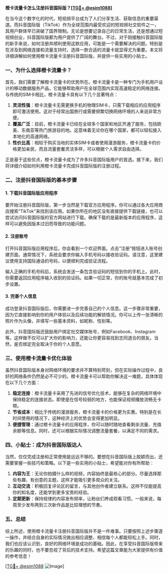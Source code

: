 **橙卡流量卡怎么注册抖音国际版？[[TG💪+ @esim1088](https://t.me/s/esim1088)]**

在当今这个数字化的时代，短视频平台成为了人们分享生活、获取信息的重要渠道。而抖音国际版（TikTok）作为全球范围内最受欢迎的短视频社交软件之一，其用户群体早已突破了国界限制。无论是想要记录自己的日常生活，还是想通过短视频创业，抖音国际版都为用户提供了广阔的舞台。不过，对于刚接触抖音国际版的新手来说，如何注册并顺利使用这款应用，可能是一个需要解决的问题。特别是在涉及到网络连接和流量支持时，选择一款合适的流量卡就显得尤为重要。本文将详细讲解如何使用橙卡流量卡注册抖音国际版，并提供一些实用的小贴士。

### 一、为什么选择橙卡流量卡？

首先，我们需要了解橙卡流量卡的优势所在。橙卡流量卡是一种专门为手机用户设计的移动数据服务产品，它能够帮助用户在全球范围内实现高速稳定的网络连接。与传统的SIM卡相比，橙卡流量卡具有以下几个显著特点：

1. **灵活性强**：橙卡流量卡无需更换手机的物理SIM卡，只需下载相应的应用程序即可激活使用。这对于经常出国旅行或需要频繁切换网络环境的人来说非常方便。
2. **覆盖广泛**：目前，橙卡流量卡已经在全球多个国家和地区开通了服务，包括欧美、东南亚等热门旅游目的地。这意味着无论你在哪个国家，都可以轻松接入本地化的高速网络。
3. **性价比高**：相较于购买当地的实体SIM卡或者使用漫游服务，橙卡流量卡的价格更加亲民，而且流量套餐灵活多样，可以根据个人需求自由选择。

正是基于这些优点，橙卡流量卡成为了许多抖音国际版用户的首选。接下来，我们将详细介绍如何利用橙卡流量卡完成抖音国际版的注册过程。

### 二、注册抖音国际版的基本步骤

#### 1. 下载抖音国际版应用程序

要开始注册抖音国际版，第一步当然是下载官方应用程序。你可以通过各大应用商店搜索“TikTok”来找到该应用。如果你所在的地区没有直接提供下载链接，也可以尝试访问抖音国际版的官方网站进行下载。确保下载的是最新版本的应用程序，这样可以避免因版本过旧而导致的功能问题。

#### 2. 注册账号

打开抖音国际版应用程序后，你会看到一个欢迎界面。点击“注册”按钮进入账号创建页面。通常情况下，系统会要求你输入手机号码以接收验证码。请注意，这里建议使用支持国际通话的号码，以便顺利完成验证流程。

输入正确的手机号码后，系统会发送一条包含验证码的短信到你的手机上。此时，你需要返回应用程序输入收到的验证码。如果一切正常，你的账号就基本完成了初步设置。

#### 3. 完善个人信息

成功登录抖音国际版后，你需要进一步完善自己的个人信息。这一步骤非常重要，因为它直接影响到你的用户体验以及后续功能的解锁情况。你可以上传一张清晰的照片作为头像，并填写一些基本资料，如昵称、性别等。

此外，抖音国际版还鼓励用户绑定社交媒体账号，例如Facebook、Instagram等。这样做不仅可以扩大你的影响力，还能让你更容易找到志同道合的朋友。当然，是否绑定完全取决于你的个人意愿。

### 三、使用橙卡流量卡优化体验

虽然抖音国际版本身对网络环境的要求并不算特别苛刻，但在实际操作过程中，良好的网络条件仍然是必不可少的。橙卡流量卡可以帮助你解决这一难题，具体体现在以下几个方面：

1. **稳定连接**：橙卡流量卡采用了先进的信号优化技术，能够在复杂的网络环境中保持稳定的连接状态。即使是在信号较弱的地方，也能保证视频播放流畅无卡顿。
2. **节省成本**：相比于传统的漫游服务，橙卡流量卡的价格更为实惠。特别是在长时间使用的情况下，这种经济上的优势会变得更加明显。
3. **便捷管理**：通过橙卡流量卡的应用程序，你可以随时随地查看剩余流量、充值余额等信息。同时，还可以根据实际情况调整流量套餐，以满足不同的需求。

### 四、小贴士：成为抖音国际版达人

当然，仅仅完成注册和正常使用是远远不够的。要想在抖音国际版上脱颖而出，还需要掌握一些技巧和策略。以下是一些实用的小贴士，希望能对你有所帮助：

1. **内容为王**：无论你拍摄什么样的视频，内容始终是最核心的部分。尽量选择那些有趣、有创意的主题，这样才能吸引更多观众的关注。
2. **互动交流**：积极回复评论区的留言，与其他创作者建立联系。这样不仅能提高你的知名度，还能学到更多宝贵的经验。
3. **定期更新**：保持规律的内容发布频率，让粉丝们养成观看习惯。一般来说，每周至少发布两到三次新作品是比较理想的节奏。

### 五、总结

综上所述，使用橙卡流量卡注册抖音国际版并不是一件难事。只要按照上述步骤逐一操作，并结合自身的实际情况做出相应调整，相信每个人都能轻松上手。同时，我们也应该认识到，良好的网络环境是成功的基础。因此，在享受抖音国际版带来的乐趣的同时，也不要忽视了背后的技术支持。希望这篇文章能为大家提供有价值的参考信息！

[[TG💪+ @esim1088](https://t.me/s/esim1088) ![Image](https://i.postimg.cc/4NQfJmqS/Snipaste-2025-05-13-00-14-12.png)]